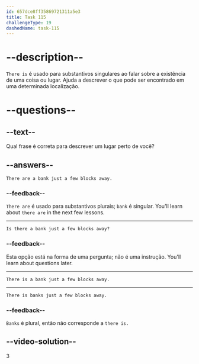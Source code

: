 ```yaml
---
id: 657dce8ff35869721311a5e3
title: Task 115
challengeType: 19
dashedName: task-115
---
```


# --description--

`There is` é usado para substantivos singulares ao falar sobre a existência de uma coisa ou lugar. Ajuda a descrever o que pode ser encontrado em uma determinada localização.

# --questions--

## --text--

Qual frase é correta para descrever um lugar perto de você?

## --answers--

`There are a bank just a few blocks away.`

### --feedback--

`There are` é usado para substantivos plurais; `bank` é singular. You'll learn about `there are` in the next few lessons.

---

`Is there a bank just a few blocks away?`

### --feedback--

Esta opção está na forma de uma pergunta; não é uma instrução. You'll learn about questions later.

---

`There is a bank just a few blocks away.`

---

`There is banks just a few blocks away.`

### --feedback--

`Banks` é plural, então não corresponde a `there is.`

## --video-solution--

3
